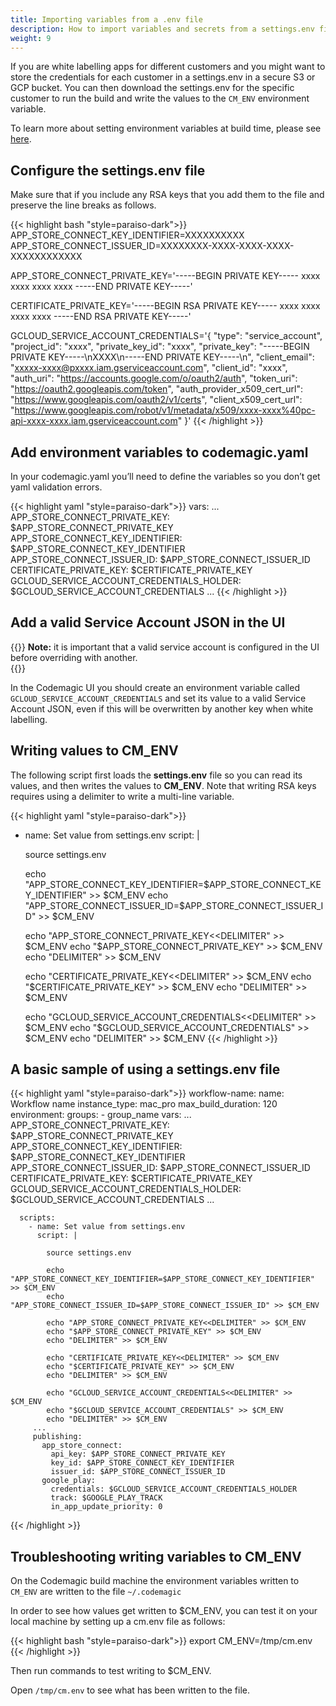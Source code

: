 ```yaml
---
title: Importing variables from a .env file
description: How to import variables and secrets from a settings.env file
weight: 9
---
```

If you are white labelling apps for different customers and you might want to store the credentials for each customer in a settings.env in a secure S3 or GCP bucket. You can then download the settings.env for the specific customer to run the build and write the values to the `CM_ENV` environment variable. 

To learn more about setting environment variables at build time, please see [here](../yaml-basic-configuration/using-environment-variables/).

## Configure the settings.env file 

Make sure that if you include any RSA keys that you add them to the file and preserve the line breaks as follows.

{{< highlight bash "style=paraiso-dark">}}
APP_STORE_CONNECT_KEY_IDENTIFIER=XXXXXXXXXX
APP_STORE_CONNECT_ISSUER_ID=XXXXXXXX-XXXX-XXXX-XXXX-XXXXXXXXXXXX

APP_STORE_CONNECT_PRIVATE_KEY='-----BEGIN PRIVATE KEY-----
xxxx
xxxx
xxxx
xxxx
-----END PRIVATE KEY-----'

CERTIFICATE_PRIVATE_KEY='-----BEGIN RSA PRIVATE KEY-----
xxxx
xxxx
xxxx
xxxx
-----END RSA PRIVATE KEY-----'

GCLOUD_SERVICE_ACCOUNT_CREDENTIALS='{
  "type": "service_account",
  "project_id": "xxxx",
  "private_key_id": "xxxx",
  "private_key": "-----BEGIN PRIVATE KEY-----\nXXXX\n-----END PRIVATE KEY-----\n",
  "client_email": "xxxxx-xxxx@pxxxx.iam.gserviceaccount.com",
  "client_id": "xxxx",
  "auth_uri": "https://accounts.google.com/o/oauth2/auth",
  "token_uri": "https://oauth2.googleapis.com/token",
  "auth_provider_x509_cert_url": "https://www.googleapis.com/oauth2/v1/certs",
  "client_x509_cert_url": "https://www.googleapis.com/robot/v1/metadata/x509/xxxx-xxxx%40pc-api-xxxx-xxxx.iam.gserviceaccount.com"
}'
{{< /highlight >}}

  ## Add environment variables to codemagic.yaml

  In your codemagic.yaml you’ll need to define the variables so you don’t get yaml validation errors.

{{< highlight yaml "style=paraiso-dark">}}
    vars:
      ...
      APP_STORE_CONNECT_PRIVATE_KEY: $APP_STORE_CONNECT_PRIVATE_KEY
      APP_STORE_CONNECT_KEY_IDENTIFIER: $APP_STORE_CONNECT_KEY_IDENTIFIER
      APP_STORE_CONNECT_ISSUER_ID: $APP_STORE_CONNECT_ISSUER_ID
      CERTIFICATE_PRIVATE_KEY: $CERTIFICATE_PRIVATE_KEY
      GCLOUD_SERVICE_ACCOUNT_CREDENTIALS_HOLDER: $GCLOUD_SERVICE_ACCOUNT_CREDENTIALS
      ...
{{< /highlight >}}

## Add a valid Service Account JSON in the UI

{{<notebox>}}
**Note:** it is important that a valid service account is configured in the UI before overriding with another.  
{{</notebox>}}

In the Codemagic UI you should create an environment variable called `GCLOUD_SERVICE_ACCOUNT_CREDENTIALS` and set its value to a valid Service Account JSON, even if this will be overwritten by another key when white labelling.

## Writing values to CM_ENV

The following script first loads the **settings.env** file so you can read its values, and then writes the values to **CM_ENV**. Note that writing RSA keys requires using a delimiter to write a multi-line variable.


{{< highlight yaml "style=paraiso-dark">}}
  - name: Set value from settings.env
    script: | 

    source settings.env

    echo "APP_STORE_CONNECT_KEY_IDENTIFIER=$APP_STORE_CONNECT_KEY_IDENTIFIER" >> $CM_ENV
    echo "APP_STORE_CONNECT_ISSUER_ID=$APP_STORE_CONNECT_ISSUER_ID" >> $CM_ENV

    echo "APP_STORE_CONNECT_PRIVATE_KEY<<DELIMITER" >> $CM_ENV
    echo "$APP_STORE_CONNECT_PRIVATE_KEY" >> $CM_ENV
    echo "DELIMITER" >> $CM_ENV

    echo "CERTIFICATE_PRIVATE_KEY<<DELIMITER" >> $CM_ENV
    echo "$CERTIFICATE_PRIVATE_KEY" >> $CM_ENV
    echo "DELIMITER" >> $CM_ENV

    echo "GCLOUD_SERVICE_ACCOUNT_CREDENTIALS<<DELIMITER" >> $CM_ENV
    echo "$GCLOUD_SERVICE_ACCOUNT_CREDENTIALS" >> $CM_ENV
    echo "DELIMITER" >> $CM_ENV
{{< /highlight >}}

## A basic sample of using a settings.env file

{{< highlight yaml "style=paraiso-dark">}}
workflow-name:
  name: Workflow name
  instance_type: mac_pro
    max_build_duration: 120
    environment:
      groups:
        - group_name
      vars:
        ...
        APP_STORE_CONNECT_PRIVATE_KEY: $APP_STORE_CONNECT_PRIVATE_KEY
        APP_STORE_CONNECT_KEY_IDENTIFIER: $APP_STORE_CONNECT_KEY_IDENTIFIER
        APP_STORE_CONNECT_ISSUER_ID: $APP_STORE_CONNECT_ISSUER_ID
        CERTIFICATE_PRIVATE_KEY: $CERTIFICATE_PRIVATE_KEY
        GCLOUD_SERVICE_ACCOUNT_CREDENTIALS_HOLDER: $GCLOUD_SERVICE_ACCOUNT_CREDENTIALS
        ...


      scripts:
        - name: Set value from settings.env
          script: | 

            source settings.env

            echo "APP_STORE_CONNECT_KEY_IDENTIFIER=$APP_STORE_CONNECT_KEY_IDENTIFIER" >> $CM_ENV
            echo "APP_STORE_CONNECT_ISSUER_ID=$APP_STORE_CONNECT_ISSUER_ID" >> $CM_ENV

            echo "APP_STORE_CONNECT_PRIVATE_KEY<<DELIMITER" >> $CM_ENV
            echo "$APP_STORE_CONNECT_PRIVATE_KEY" >> $CM_ENV
            echo "DELIMITER" >> $CM_ENV

            echo "CERTIFICATE_PRIVATE_KEY<<DELIMITER" >> $CM_ENV
            echo "$CERTIFICATE_PRIVATE_KEY" >> $CM_ENV
            echo "DELIMITER" >> $CM_ENV

            echo "GCLOUD_SERVICE_ACCOUNT_CREDENTIALS<<DELIMITER" >> $CM_ENV
            echo "$GCLOUD_SERVICE_ACCOUNT_CREDENTIALS" >> $CM_ENV
            echo "DELIMITER" >> $CM_ENV
         ...
         publishing:
           app_store_connect:              
             api_key: $APP_STORE_CONNECT_PRIVATE_KEY      
             key_id: $APP_STORE_CONNECT_KEY_IDENTIFIER     
             issuer_id: $APP_STORE_CONNECT_ISSUER_ID
           google_play:
             credentials: $GCLOUD_SERVICE_ACCOUNT_CREDENTIALS_HOLDER
             track: $GOOGLE_PLAY_TRACK
             in_app_update_priority: 0
{{< /highlight >}}

## Troubleshooting writing variables to CM_ENV

On the Codemagic build machine the environment variables written to `CM_ENV` are written to the file `~/.codemagic`

In order to see how values get written to $CM_ENV, you can test it on your local machine by setting up a cm.env file as follows:

{{< highlight bash "style=paraiso-dark">}}
export CM_ENV=/tmp/cm.env
{{< /highlight >}}

Then run commands to test writing to $CM_ENV.

Open `/tmp/cm.env` to see what has been written to the file. 